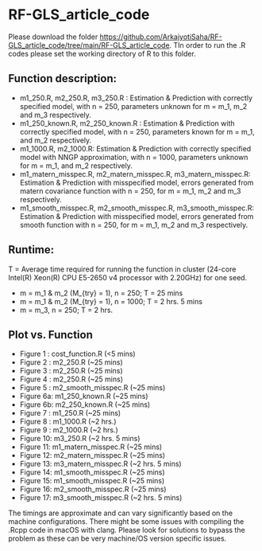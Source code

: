 # RF-GLS_article_code


Please download the folder https://github.com/ArkajyotiSaha/RF-GLS_article_code/tree/main/RF-GLS_article_code. TIn order to run the .R codes please set the working directory of R to this folder.

## Function description:

* m1_250.R, m2_250.R, m3_250.R : Estimation & Prediction with correctly specified model, with n = 250, parameters unknown for m = m_1, m_2 and m_3 respectively.
* m1_250_known.R, m2_250_known.R : Estimation & Prediction with correctly specified model, with n = 250, parameters known for m = m_1, and m_2 respectively.
* m1_1000.R, m2_1000.R: Estimation & Prediction with correctly specified model with NNGP approximation, with n = 1000, parameters unknown for m = m_1, and m_2 respectively.
* m1_matern_misspec.R, m2_matern_misspec.R, m3_matern_misspec.R: Estimation & Prediction with misspecified model, errors generated from matern covariance function with n = 250, for m = m_1, m_2 and m_3 respectively.
* m1_smooth_misspec.R, m2_smooth_misspec.R, m3_smooth_misspec.R: Estimation & Prediction with misspecified model, errors generated from smooth function with n = 250, for m = m_1, m_2 and m_3 respectively.

## Runtime:

T = Average time required for running the function in cluster (24-core Intel(R) Xeon(R) CPU E5-2650 v4 processor with 2.20GHz) for one seed.

* m = m_1 & m_2 (M_{try} = 1), n = 250; T = 25 mins
* m = m_1 & m_2 (M_{try} = 1), n = 1000; T = 2 hrs. 5 mins
* m = m_3, n = 250; T = 2 hrs.

## Plot vs. Function

* Figure 1 : cost_function.R (<5 mins)
* Figure 2 : m2_250.R (~25 mins)
* Figure 3 : m2_250.R (~25 mins)
* Figure 4 : m2_250.R (~25 mins)
* Figure 5 : m2_smooth_misspec.R (~25 mins)
* Figure 6a: m1_250_known.R (~25 mins)
* Figure 6b: m2_250_known.R (~25 mins)
* Figure 7 : m1_250.R (~25 mins)
* Figure 8 : m1_1000.R (~2 hrs.)
* Figure 9 : m2_1000.R (~2 hrs.)
* Figure 10: m3_250.R (~2 hrs. 5 mins)
* Figure 11: m1_matern_misspec.R (~25 mins)
* Figure 12: m2_matern_misspec.R (~25 mins)
* Figure 13: m3_matern_misspec.R (~2 hrs. 5 mins)
* Figure 14: m1_smooth_misspec.R (~25 mins)
* Figure 15: m1_smooth_misspec.R (~25 mins)
* Figure 16: m2_smooth_misspec.R (~25 mins)
* Figure 17: m3_smooth_misspec.R (~2 hrs. 5 mins)

The timings are approximate and can vary significantly based on the machine configurations. There might be some issues with compiling the .Rcpp code in macOS with clang. Please look for solutions to bypass the problem as these can be very machine/OS version specific issues. 

